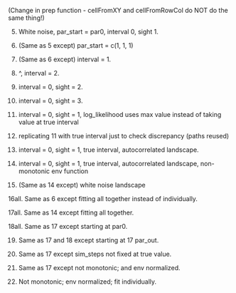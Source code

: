 (Change in prep function - cellFromXY and cellFromRowCol do NOT do the same thing!)

5. White noise, par_start = par0, interval 0, sight 1.

6. (Same as 5 except) par_start = c(1, 1, 1)

7. (Same as 6 except) interval = 1.

8. ^, interval = 2.

9. interval = 0, sight = 2.

10. interval = 0, sight = 3.

11. interval = 0, sight = 1, log_likelihood uses max value instead of taking value at true interval

12. replicating 11 with true interval just to check discrepancy (paths reused)

13. interval = 0, sight = 1, true interval, autocorrelated landscape.

14. interval = 0, sight = 1, true interval, autocorrelated landscape, non-monotonic env function

15. (Same as 14 except) white noise landscape

16all. Same as 6 except fitting all together instead of individually.

17all. Same as 14 except fitting all together. 

18all. Same as 17 except starting at par0.

19. Same as 17 and 18 except starting at 17 par_out.

20. Same as 17 except sim_steps not fixed at true value.

21. Same as 17 except not monotonic; and env normalized.

22. Not monotonic; env normalized; fit individually.
